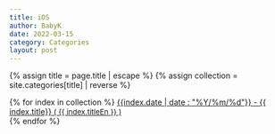 ```yaml
---
title: iOS
author: BabyK
date: 2022-03-15
category: Categories
layout: post
---
```


{% assign title = page.title | escape %}
{% assign collection = site.categories[title] | reverse %}


<section>
{% for index in collection %}
        <a href="{{site.baseurl}}{{index.url}}" name="{{ index.title}}">{{index.date | date : "%Y/%m/%d"}} - {{ index.title}}
        <span style="font-size:small" >( {{ index.titleEn }} )</span></a> <br>
{% endfor %}
</section>





